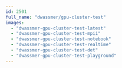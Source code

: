 ```yaml
---
id: 2501
full_name: "dwassmer/gpu-cluster-test"
images: 
  - "dwassmer-gpu-cluster-test-latest"
  - "dwassmer-gpu-cluster-test-mpii"
  - "dwassmer-gpu-cluster-test-notebook"
  - "dwassmer-gpu-cluster-test-realtime"
  - "dwassmer-gpu-cluster-test-det"
  - "dwassmer-gpu-cluster-test-playground"
---
```

